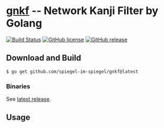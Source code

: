 # [gnkf] -- Network Kanji Filter by Golang

[![Build Status](https://travis-ci.org/spiegel-im-spiegel/gnkf.svg?branch=master)](https://travis-ci.org/spiegel-im-spiegel/gnkf)
[![GitHub license](https://img.shields.io/badge/license-Apache%202-blue.svg)](https://raw.githubusercontent.com/spiegel-im-spiegel/gnkf/master/LICENSE)
[![GitHub release](https://img.shields.io/github/release/spiegel-im-spiegel/gnkf.svg)](https://github.com/spiegel-im-spiegel/gnkf/releases/latest)

## Download and Build

```
$ go get github.com/spiegel-im-spiegel/gnkf@latest
```

### Binaries

See [latest release](https://github.com/spiegel-im-spiegel/gnkf/releases/latest).

## Usage

[gnkf]: https://github.com/spiegel-im-spiegel/gnkf "spiegel-im-spiegel/gnkf: Network Kanji Filter by Golang"
